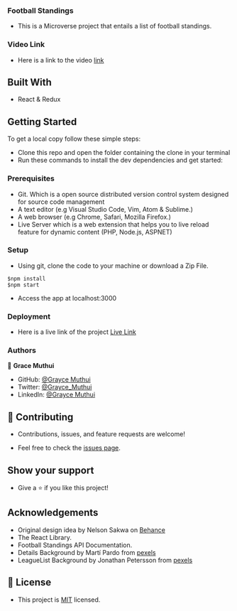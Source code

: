 ### Football Standings

- This is a Microverse project that entails a list of football standings.

### Video Link

- Here is a link to the video [link](https://www.loom.com/share/76b18ef2b311427485369f1cb9c56f19)

## Built With

- React & Redux

## Getting Started

To get a local copy follow these simple steps:

- Clone this repo and open the folder containing the clone in your terminal
- Run these commands to install the dev dependencies and get started:

### Prerequisites

- Git. Which is a open source distributed version control system designed for source code management
- A text editor (e.g Visual Studio Code, Vim, Atom & Sublime.)
- A web browser (e.g Chrome, Safari, Mozilla Firefox.)
- Live Server which is a web extension that helps you to live reload feature for dynamic content (PHP, Node.js, ASPNET)

### Setup

- Using git, clone the code to your machine or download a Zip File.

```
$npm install
$npm start
```

- Access the app at localhost:3000

### Deployment

- Here is a live link of the project [Live Link](https://incomparable-lokum-b2c67b.netlify.app/)

### Authors

👤 **Grace Muthui**

- GitHub: [@Grayce Muthui](https://github.com/Graycemuthui)
- Twitter: [@Grayce_Muthui](https://twitter.com/Grayce_Muthui)
- LinkedIn: [@Grayce Muthui](https://www.linkedin.com/in/grayce-muthui/)

## 🤝 Contributing

- Contributions, issues, and feature requests are welcome!

- Feel free to check the [issues page](https://github.com/Graycemuthui/Football-Standings/issues/2).

## Show your support

- Give a ⭐️ if you like this project!

## Acknowledgements

- Original design idea by Nelson Sakwa on [Behance](https://www.behance.net/sakwadesignstudio)
- The React Library.
- Football Standings API Documentation.
- Details Background by Martí Pardo from [pexels](https://www.pexels.com/photo/group-of-men-playing-soccer-1657328/)
- LeagueList Background by Jonathan Petersson from [pexels](https://www.pexels.com/photo/green-football-field-399187/)

## 📝 License

- This project is [MIT](https://github.com/Graycemuthui/Football-Standings/blob/dev/LICENSE) licensed.
